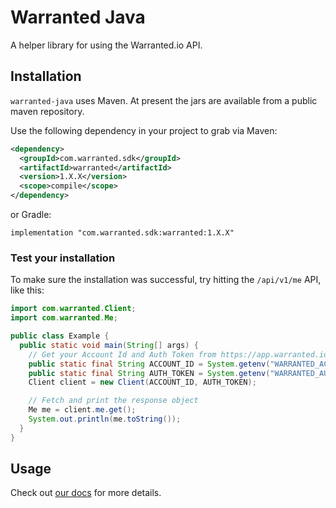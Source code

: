 # Warranted Java
A helper library for using the Warranted.io API.

## Installation
`warranted-java` uses Maven. At present the jars are available from a public maven repository.

Use the following dependency in your project to grab via Maven:

```xml
<dependency>
  <groupId>com.warranted.sdk</groupId>
  <artifactId>warranted</artifactId>
  <version>1.X.X</version>
  <scope>compile</scope>
</dependency>
```

or Gradle:

```
implementation "com.warranted.sdk:warranted:1.X.X"
```

### Test your installation
To make sure the installation was successful, try hitting the `/api/v1/me` API, like this:
```java
import com.warranted.Client;
import com.warranted.Me;

public class Example {
  public static void main(String[] args) {
    // Get your Account Id and Auth Token from https://app.warranted.io/settings/webhook
    public static final String ACCOUNT_ID = System.getenv("WARRANTED_ACCOUNT_ID");
    public static final String AUTH_TOKEN = System.getenv("WARRANTED_AUTH_TOKEN");
    Client client = new Client(ACCOUNT_ID, AUTH_TOKEN);

    // Fetch and print the response object
    Me me = client.me.get();
    System.out.println(me.toString());
  }
}
```

## Usage
Check out [our docs](https://app.warranted.io/docs) for more details.